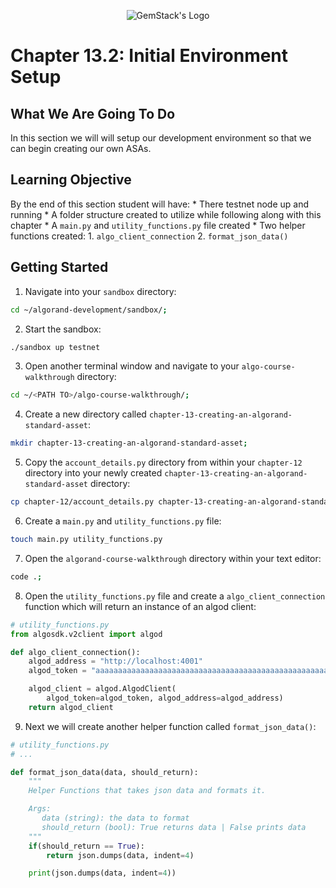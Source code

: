 <p align="center">
  <img
  src="https://camo.githubusercontent.com/e4ac909b3da508a9e5f8f5276359dd0d8a484a30dc58daf2b29755d87aa09b57/68747470733a2f2f67656d737461636b2e696f2f7374617469632f31626135356364376237663639393165633965646262386331343332323533342f30656261302f6c6f676f5f7072696d6172795f737461636b65642e61766966"
  alt="GemStack's Logo"
  />
</p>

# Chapter 13.2: Initial Environment Setup

## What We Are Going To Do

In this section we will will setup our development environment so that we can begin creating our own ASAs.

## Learning Objective

By the end of this section student will have:
    * There testnet node up and running
    * A folder structure created to utilize while following along with this chapter
    * A `main.py` and `utility_functions.py` file created
    * Two helper functions created:
      1. `algo_client_connection`
      2. `format_json_data()`

## Getting Started
1. Navigate into your `sandbox` directory:

```sh
cd ~/algorand-development/sandbox/;
```
2. Start the sandbox:
```sh
./sandbox up testnet
```
3. Open another terminal window and navigate to your `algo-course-walkthrough` directory:
```sh
cd ~/<PATH TO>/algo-course-walkthrough/;
```
4. Create a new directory called `chapter-13-creating-an-algorand-standard-asset`:
```sh
mkdir chapter-13-creating-an-algorand-standard-asset;
```
5. Copy the `account_details.py` directory from within your `chapter-12` directory into your newly created `chapter-13-creating-an-algorand-standard-asset` directory:
```sh
cp chapter-12/account_details.py chapter-13-creating-an-algorand-standard-asset/
```
6. Create a `main.py` and `utility_functions.py` file:
```sh
touch main.py utility_functions.py
```
7. Open the `algorand-course-walkthrough` directory within your text editor:
```sh
code .;
```
8. Open the `utility_functions.py` file and create a `algo_client_connection` function which will return an instance of an algod client:
```python
# utility_functions.py
from algosdk.v2client import algod

def algo_client_connection():
    algod_address = "http://localhost:4001"
    algod_token = "aaaaaaaaaaaaaaaaaaaaaaaaaaaaaaaaaaaaaaaaaaaaaaaaaaaaaaaaaaaaaaaa"

    algod_client = algod.AlgodClient(
        algod_token=algod_token, algod_address=algod_address)
    return algod_client
```
9. Next we will create another helper function called `format_json_data()`:
```python
# utility_functions.py
# ...

def format_json_data(data, should_return):
    """
    Helper Functions that takes json data and formats it.

    Args:
       data (string): the data to format
       should_return (bool): True returns data | False prints data
    """
    if(should_return == True):
        return json.dumps(data, indent=4)

    print(json.dumps(data, indent=4))
```